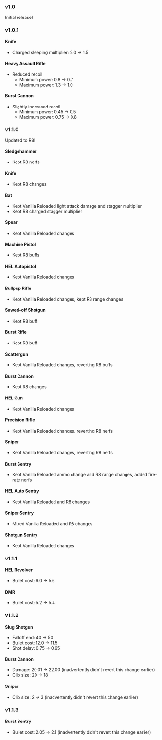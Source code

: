 ### v1.0

Initial release!

### v1.0.1

#### Knife
-   Charged sleeping multiplier: 2.0 -> 1.5

#### Heavy Assault Rifle
-   Reduced recoil
    -   Minimum power: 0.8 -> 0.7
    -   Maximum power: 1.3 -> 1.0

#### Burst Cannon
-   Slightly increased recoil
    -   Minimum power: 0.45 -> 0.5
    -   Maximum power: 0.75 -> 0.8

### v1.1.0

Updated to R8!

#### Sledgehammer
-   Kept R8 nerfs

#### Knife
-   Kept R8 changes

#### Bat
-   Kept Vanilla Reloaded light attack damage and stagger multiplier
-   Kept R8 charged stagger multiplier

#### Spear
-   Kept Vanilla Reloaded changes

#### Machine Pistol
-   Kept R8 buffs

#### HEL Autopistol
-   Kept Vanilla Reloaded changes

#### Bullpup Rifle
-   Kept Vanilla Reloaded changes, kept R8 range changes

#### Sawed-off Shotgun
-   Kept R8 buff

#### Burst Rifle
-   Kept R8 buff

#### Scattergun
-   Kept Vanilla Reloaded changes, reverting R8 buffs

#### Burst Cannon
-   Kept R8 changes

#### HEL Gun
-   Kept Vanilla Reloaded changes

#### Precision Rifle
-   Kept Vanilla Reloaded changes, reverting R8 nerfs

#### Sniper
-   Kept Vanilla Reloaded changes, reverting R8 nerfs

#### Burst Sentry
-   Kept Vanilla Reloaded ammo change and R8 range changes, added fire-rate nerfs

#### HEL Auto Sentry
-   Kept Vanilla Reloaded and R8 changes

#### Sniper Sentry
-   Mixed Vanilla Reloaded and R8 changes

#### Shotgun Sentry
-   Kept Vanilla Reloaded changes

### v1.1.1

#### HEL Revolver
-   Bullet cost: 6.0 -> 5.6

#### DMR
-   Bullet cost: 5.2 -> 5.4


### v1.1.2

#### Slug Shotgun
-   Falloff end: 40 -> 50
-   Bullet cost: 12.0 -> 11.5
-   Shot delay: 0.75 -> 0.65

#### Burst Cannon
-   Damage: 20.01 -> 22.00 (inadvertently didn't revert this change earlier)
-   Clip size: 20 -> 18

#### Sniper
-   Clip size: 2 -> 3 (inadvertently didn't revert this change earlier)

### v1.1.3

#### Burst Sentry
-   Bullet cost: 2.05 -> 2.1 (inadvertently didn't revert this change earlier)
